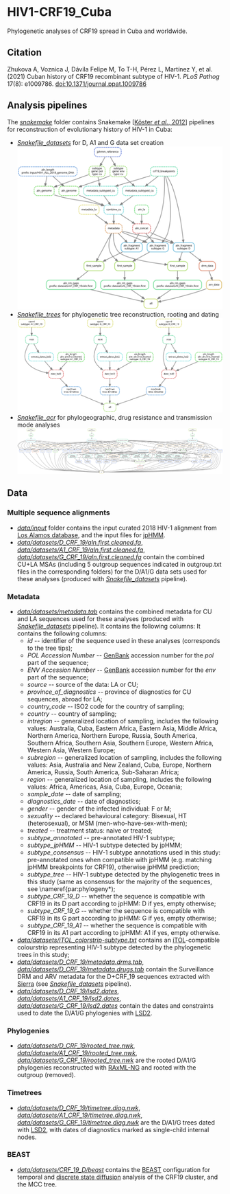 # HIV1-CRF19_Cuba
Phylogenetic analyses of CRF19 spread in Cuba and worldwide.

## Citation
Zhukova A, Voznica J, Dávila Felipe M, To T-H, Pérez L, Martı́nez Y, et al. (2021) Cuban history of CRF19 recombinant subtype of HIV-1.
_PLoS Pathog_ 17(8): e1009786. [doi:10.1371/journal.ppat.1009786](https://doi.org/10.1371/journal.ppat.1009786)

## Analysis pipelines

The [*snakemake*](snakemake) folder contains Snakemake [[Köster *et al.*, 2012](https://doi.org/10.1093/bioinformatics/bts480)] pipelines
for reconstruction of evolutionary history of HIV-1 in Cuba:
* [*Snakefile_datasets*](snakemake/Snakefile_datasets) for D, A1 and G data set creation
![pipeline visualisation](snakemake/pipeline_datasets.svg)
* [*Snakefile_trees*](snakemake/Snakefile_trees) for phylogenetic tree reconstruction, rooting and dating
![pipeline visualisation](snakemake/pipeline_trees.svg)
* [*Snakefile_acr*](snakemake/Snakefile_acr) for phylogeographic, drug resistance and transmission mode analyses
![pipeline visualisation](snakemake/pipeline_acr.svg)

## Data
### Multiple sequence alignments
* [*data/input*](data/input) folder contains the input curated 2018 HIV-1 alignment from [Los Alamos database](https://www.hiv.lanl.gov/content/sequence/NEWALIGN/align.html),
and the input files for [jpHMM](http://jphmm.gobics.de/).
* [*data/datasets/D_CRF_19/aln.first.cleaned.fa*](data/datasets/D_CRF_19/aln.first.cleaned.fa), 
[*data/datasets/A1_CRF_19/aln.first.cleaned.fa*](data/datasets/A1_CRF_19/aln.first.cleaned.fa), 
[*data/datasets/G_CRF_19/aln.first.cleaned.fa*](data/datasets/G_CRF_19/aln.first.cleaned.fa) contain the combined CU+LA MSAs (including 5 outgroup sequences indicated in outgroup.txt files in the corresponding folders) for the D/A1/G data sets used for these analyses (produced with [*Snakefile_datasets*](snakemake/Snakefile_datasets) pipeline).
### Metadata
* [*data/datasets/metadata.tab*](data/datasets/metadata.tab) contains the combined metadata for CU and LA sequences used for these analyses (produced with [*Snakefile_datasets*](snakemake/Snakefile_datasets) pipeline). It contains the following columns:
It contains the following columns:
	* *id* -- identifier of the sequence used in these analyses (corresponds to the tree tips);
	* *POL Accession Number* -- [GenBank](https://www.ncbi.nlm.nih.gov/genbank/) accession number for the *pol* part of the sequence;
	* *ENV Accession Number* -- [GenBank](https://www.ncbi.nlm.nih.gov/genbank/) accession number for the *env* part of the sequence;
	* *source* -- source of the data: LA or CU;
	* *province\_of\_diagnostics* -- province of diagnostics for CU sequences, abroad for LA;
	* *country\_code* -- ISO2 code for the country of sampling;
	* *country* -- country of sampling;
	* *intregion* -- generalized location of sampling, includes the following values: Australia, Cuba, Eastern Africa, Eastern Asia, Middle Africa, Northern America, Northern Europe, Russia, South America, Southern Africa, Southern Asia, Southern Europe, Western Africa, Western Asia, Western Europe;
	* *subregion* -- generalized location of sampling, includes the following values: Asia, Australia and New Zealand, Cuba, Europe, Northern America, Russia, South America, Sub-Saharan Africa; 
	* *region* -- generalized location of sampling, includes the following values: Africa, Americas, Asia, Cuba, Europe, Oceania;	
	* *sample\_date* -- date of sampling;
	* *diagnostics\_date* -- date of diagnostics;
	* *gender* -- gender of the infected individual: F or M;
	* *sexuality*	-- declared behavioural category: Bisexual, HT (heterosexual), or MSM (men-who-have-sex-with-men);
	* *treated* -- treatment status: naive or treated;
	* *subtype\_annotated* -- pre-annotated HIV-1 subtype;
	* *subtype\_jpHMM* -- HIV-1 subtype detected by jpHMM;
	* *subtype\_consensus* -- HIV-1 subtype annotations used in this study: pre-annotated ones when compatible with jpHMM (e.g. matching jpHMM breakpoints for CRF19), otherwise jpHMM prediction;
	* *subtype\_tree* -- HIV-1 subtype detected by the phylogenetic trees in this study (same as consensus for the majority of the sequences, see \nameref{par:phylogeny*);
	* *subtype\_CRF\_19\_D* -- whether the sequence is compatible with CRF19 in its D part according to jpHMM: D if yes, empty otherwise;
	* *subtype\_CRF\_19\_G* -- whether the sequence is compatible with CRF19 in its G part according to jpHMM: G if yes, empty otherwise;
	* *subtype\_CRF\_19\_A1* -- whether the sequence is compatible with CRF19 in its A1 part according to jpHMM: A1 if yes, empty otherwise.
* [*data/datasets/iTOL_colorstrip-subtype.txt*](data/datasets/iTOL_colorstrip-subtype.txt) contains an [iTOL](https://itol.embl.de/)-compatible colourstrip representing HIV-1 subtype detected by the phylogenetic trees in this study;
* [*data/datasets/D_CRF_19/metadata.drms.tab*](data/datasets/D_CRF_19/metadata.drms.tab), [*data/datasets/D_CRF_19/metadata.drugs.tab*](data/datasets/D_CRF_19/metadata.drugs.tab) contain the Surveillance DRM and ARV metadata for the D+CRF_19 sequences 
extracted with [Sierra](https://hivdb.stanford.edu/page/webservice/) (see [*Snakefile_datasets*](snakemake/Snakefile_datasets) pipeline).
* [*data/datasets/D_CRF_19/lsd2.dates*](data/datasets/D_CRF_19/lsd2.dates), 
[*data/datasets/A1_CRF_19/lsd2.dates*](data/datasets/A1_CRF_19/lsd2.dates), 
[*data/datasets/G_CRF_19/lsd2.dates*](data/datasets/G_CRF_19/lsd2.dates) contain the dates and constraints used to date the D/A1/G phylogenies with [LSD2](https://github.com/tothuhien/lsd2).

### Phylogenies
* [*data/datasets/D_CRF_19/rooted_tree.nwk*](data/datasets/D_CRF_19/rooted_tree.nwk), 
[*data/datasets/A1_CRF_19/rooted_tree.nwk*](data/datasets/A1_CRF_19/rooted_tree.nwk), 
[*data/datasets/G_CRF_19/rooted_tree.nwk*](data/datasets/G_CRF_19/rooted_tree.nwk) are the rooted D/A1/G phylogenies reconstructed with [RAxML-NG](https://github.com/amkozlov/raxml-ng) and rooted with the outgroup (removed).


### Timetrees
* [*data/datasets/D_CRF_19/timetree.diag.nwk*](data/datasets/D_CRF_19/timetree.diag.nwk), 
[*data/datasets/A1_CRF_19/timetree.diag.nwk*](data/datasets/A1_CRF_19/timetree.diag.nwk), 
[*data/datasets/G_CRF_19/timetree.diag.nwk*](data/datasets/G_CRF_19/timetree.diag.nwk) are the D/A1/G trees dated with [LSD2](https://github.com/tothuhien/lsd2), with dates of diagnostics marked as single-child internal nodes.


### BEAST
* [*data/datasets/CRF_19_D/beast*](data/datasets/CRF_19_D/beast) contains the [BEAST](https://beast.community/index.html) configuration for temporal and [discrete state diffusion](https://beast.community/workshop_discrete_diffusion) analysis of the CRF19 cluster, and the MCC tree.
